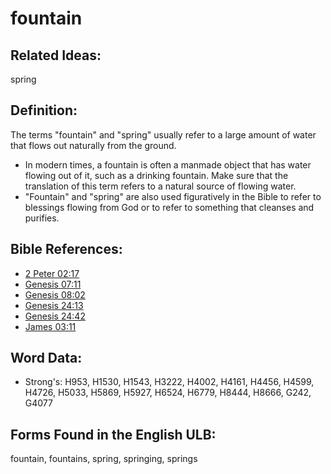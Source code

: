 # fountain

## Related Ideas:

spring

## Definition:

The terms "fountain" and "spring" usually refer to a large amount of water that flows out naturally from the ground.

* In modern times, a fountain is often a manmade object that has water flowing out of it, such as a drinking fountain. Make sure that the translation of this term refers to a natural source of flowing water.
* "Fountain" and "spring" are also used figuratively in the Bible to refer to blessings flowing from God or to refer to something that cleanses and purifies.

## Bible References:

* [2 Peter 02:17](rc://en/tn/help/2pe/02/17)
* [Genesis 07:11](rc://en/tn/help/gen/07/11)
* [Genesis 08:02](rc://en/tn/help/gen/08/02)
* [Genesis 24:13](rc://en/tn/help/gen/24/13)
* [Genesis 24:42](rc://en/tn/help/gen/24/42)
* [James 03:11](rc://en/tn/help/jas/03/11)

## Word Data:

* Strong's: H953, H1530, H1543, H3222, H4002, H4161, H4456, H4599, H4726, H5033, H5869, H5927, H6524, H6779, H8444, H8666, G242, G4077

## Forms Found in the English ULB:

fountain, fountains, spring, springing, springs


